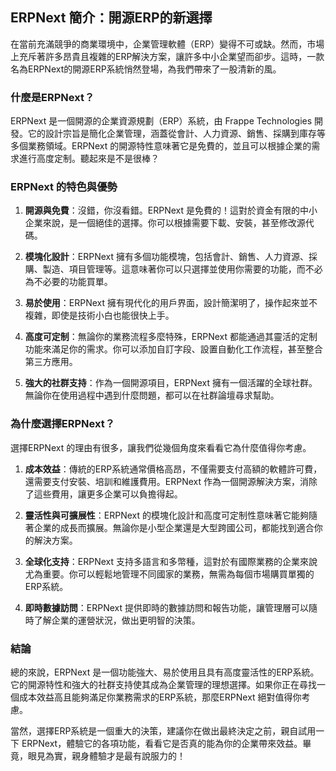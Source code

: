## ERPNext 簡介：開源ERP的新選擇

在當前充滿競爭的商業環境中，企業管理軟體（ERP）變得不可或缺。然而，市場上充斥著許多昂貴且複雜的ERP解決方案，讓許多中小企業望而卻步。這時，一款名為ERPNext的開源ERP系統悄然登場，為我們帶來了一股清新的風。

### 什麼是ERPNext？

ERPNext 是一個開源的企業資源規劃（ERP）系統，由 Frappe Technologies 開發。它的設計宗旨是簡化企業管理，涵蓋從會計、人力資源、銷售、採購到庫存等多個業務領域。ERPNext 的開源特性意味著它是免費的，並且可以根據企業的需求進行高度定制。聽起來是不是很棒？

### ERPNext 的特色與優勢

1. **開源與免費**：沒錯，你沒看錯。ERPNext 是免費的！這對於資金有限的中小企業來說，是一個絕佳的選擇。你可以根據需要下載、安裝，甚至修改源代碼。

2. **模塊化設計**：ERPNext 擁有多個功能模塊，包括會計、銷售、人力資源、採購、製造、項目管理等。這意味著你可以只選擇並使用你需要的功能，而不必為不必要的功能買單。

3. **易於使用**：ERPNext 擁有現代化的用戶界面，設計簡潔明了，操作起來並不複雜，即使是技術小白也能很快上手。

4. **高度可定制**：無論你的業務流程多麼特殊，ERPNext 都能通過其靈活的定制功能來滿足你的需求。你可以添加自訂字段、設置自動化工作流程，甚至整合第三方應用。

5. **強大的社群支持**：作為一個開源項目，ERPNext 擁有一個活躍的全球社群。無論你在使用過程中遇到什麼問題，都可以在社群論壇尋求幫助。

### 為什麼選擇ERPNext？

選擇ERPNext 的理由有很多，讓我們從幾個角度來看看它為什麼值得你考慮。

1. **成本效益**：傳統的ERP系統通常價格高昂，不僅需要支付高額的軟體許可費，還需要支付安裝、培訓和維護費用。ERPNext 作為一個開源解決方案，消除了這些費用，讓更多企業可以負擔得起。

2. **靈活性與可擴展性**：ERPNext 的模塊化設計和高度可定制性意味著它能夠隨著企業的成長而擴展。無論你是小型企業還是大型跨國公司，都能找到適合你的解決方案。

3. **全球化支持**：ERPNext 支持多語言和多幣種，這對於有國際業務的企業來說尤為重要。你可以輕鬆地管理不同國家的業務，無需為每個市場購買單獨的ERP系統。

4. **即時數據訪問**：ERPNext 提供即時的數據訪問和報告功能，讓管理層可以隨時了解企業的運營狀況，做出更明智的決策。

### 結論

總的來說，ERPNext 是一個功能強大、易於使用且具有高度靈活性的ERP系統。它的開源特性和強大的社群支持使其成為企業管理的理想選擇。如果你正在尋找一個成本效益高且能夠滿足你業務需求的ERP系統，那麼ERPNext 絕對值得你考慮。

當然，選擇ERP系統是一個重大的決策，建議你在做出最終決定之前，親自試用一下 ERPNext，體驗它的各項功能，看看它是否真的能為你的企業帶來效益。畢竟，眼見為實，親身體驗才是最有說服力的！
